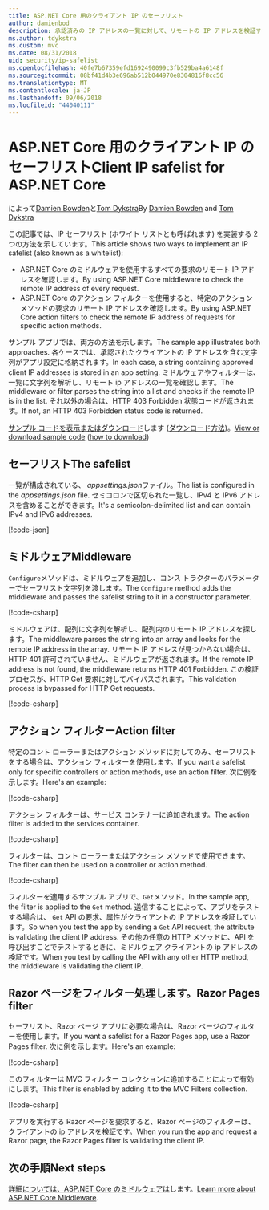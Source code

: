 ```yaml
---
title: ASP.NET Core 用のクライアント IP のセーフリスト
author: damienbod
description: 承認済みの IP アドレスの一覧に対して、リモートの IP アドレスを検証するミドルウェアまたはアクションのフィルターを作成する方法について説明します。
ms.author: tdykstra
ms.custom: mvc
ms.date: 08/31/2018
uid: security/ip-safelist
ms.openlocfilehash: 40fe7b67359efd1692490099c3fb529ba4a6148f
ms.sourcegitcommit: 08bf41d4b3e696ab512b044970e8304816f8cc56
ms.translationtype: MT
ms.contentlocale: ja-JP
ms.lasthandoff: 09/06/2018
ms.locfileid: "44040111"
---
```

# <a name="client-ip-safelist-for-aspnet-core"></a><span data-ttu-id="c9f43-103">ASP.NET Core 用のクライアント IP のセーフリスト</span><span class="sxs-lookup"><span data-stu-id="c9f43-103">Client IP safelist for ASP.NET Core</span></span>

<span data-ttu-id="c9f43-104">によって[Damien Bowden](https://twitter.com/damien_bod)と[Tom Dykstra](https://github.com/tdykstra)</span><span class="sxs-lookup"><span data-stu-id="c9f43-104">By [Damien Bowden](https://twitter.com/damien_bod) and [Tom Dykstra](https://github.com/tdykstra)</span></span>
 
<span data-ttu-id="c9f43-105">この記事では、IP セーフリスト (ホワイト リストとも呼ばれます) を実装する 2 つの方法を示しています。</span><span class="sxs-lookup"><span data-stu-id="c9f43-105">This article shows two ways to implement an IP safelist (also known as a whitelist):</span></span>

* <span data-ttu-id="c9f43-106">ASP.NET Core のミドルウェアを使用するすべての要求のリモート IP アドレスを確認します。</span><span class="sxs-lookup"><span data-stu-id="c9f43-106">By using ASP.NET Core middleware to check the remote IP address of every request.</span></span>
* <span data-ttu-id="c9f43-107">ASP.NET Core のアクション フィルターを使用すると、特定のアクション メソッドの要求のリモート IP アドレスを確認します。</span><span class="sxs-lookup"><span data-stu-id="c9f43-107">By using ASP.NET Core action filters to check the remote IP address of requests for specific action methods.</span></span>

<span data-ttu-id="c9f43-108">サンプル アプリでは、両方の方法を示します。</span><span class="sxs-lookup"><span data-stu-id="c9f43-108">The sample app illustrates both approaches.</span></span> <span data-ttu-id="c9f43-109">各ケースでは、承認されたクライアントの IP アドレスを含む文字列がアプリ設定に格納されます。</span><span class="sxs-lookup"><span data-stu-id="c9f43-109">In each case, a string containing approved client IP addresses is stored in an app setting.</span></span> <span data-ttu-id="c9f43-110">ミドルウェアやフィルターは、一覧に文字列を解析し、リモート ip アドレスの一覧を確認します。</span><span class="sxs-lookup"><span data-stu-id="c9f43-110">The middleware or filter parses the string into a list and  checks if the remote IP is in the list.</span></span> <span data-ttu-id="c9f43-111">それ以外の場合は、HTTP 403 Forbidden 状態コードが返されます。</span><span class="sxs-lookup"><span data-stu-id="c9f43-111">If not, an HTTP 403 Forbidden status code is returned.</span></span>

<span data-ttu-id="c9f43-112">[サンプル コードを表示またはダウンロード](https://github.com/aspnet/Docs/tree/master/aspnetcore/security/ip-safelist/samples/2.x/ClientIpAspNetCore)します ([ダウンロード方法](xref:tutorials/index#how-to-download-a-sample))。</span><span class="sxs-lookup"><span data-stu-id="c9f43-112">[View or download sample code](https://github.com/aspnet/Docs/tree/master/aspnetcore/security/ip-safelist/samples/2.x/ClientIpAspNetCore) ([how to download](xref:tutorials/index#how-to-download-a-sample))</span></span>

## <a name="the-safelist"></a><span data-ttu-id="c9f43-113">セーフリスト</span><span class="sxs-lookup"><span data-stu-id="c9f43-113">The safelist</span></span>

<span data-ttu-id="c9f43-114">一覧が構成されている、 *appsettings.json*ファイル。</span><span class="sxs-lookup"><span data-stu-id="c9f43-114">The list is configured in the *appsettings.json* file.</span></span> <span data-ttu-id="c9f43-115">セミコロンで区切られた一覧し、IPv4 と IPv6 アドレスを含めることができます。</span><span class="sxs-lookup"><span data-stu-id="c9f43-115">It's a semicolon-delimited list and can contain IPv4 and IPv6 addresses.</span></span>

[!code-json[](ip-safelist/samples/2.x/ClientIpAspNetCore/appsettings.json?highlight=2)]

## <a name="middleware"></a><span data-ttu-id="c9f43-116">ミドルウェア</span><span class="sxs-lookup"><span data-stu-id="c9f43-116">Middleware</span></span>

<span data-ttu-id="c9f43-117">`Configure`メソッドは、ミドルウェアを追加し、コンス トラクターのパラメーターでセーフリスト文字列を渡します。</span><span class="sxs-lookup"><span data-stu-id="c9f43-117">The `Configure` method adds the middleware and passes the safelist string to it in a constructor parameter.</span></span>

[!code-csharp[](ip-safelist/samples/2.x/ClientIpAspNetCore/Startup.cs?name=snippet_Configure&highlight=7)]

<span data-ttu-id="c9f43-118">ミドルウェアは、配列に文字列を解析し、配列内のリモート IP アドレスを探します。</span><span class="sxs-lookup"><span data-stu-id="c9f43-118">The middleware parses the string into an array and looks for the remote IP address in the array.</span></span> <span data-ttu-id="c9f43-119">リモート IP アドレスが見つからない場合は、HTTP 401 許可されていません、ミドルウェアが返されます。</span><span class="sxs-lookup"><span data-stu-id="c9f43-119">If the remote IP address is not found, the middleware returns HTTP 401 Forbidden.</span></span> <span data-ttu-id="c9f43-120">この検証プロセスが、HTTP Get 要求に対してバイパスされます。</span><span class="sxs-lookup"><span data-stu-id="c9f43-120">This validation process is bypassed for HTTP Get requests.</span></span>

[!code-csharp[](ip-safelist/samples/2.x/ClientIpAspNetCore/AdminSafeListMiddleware.cs?name=snippet_ClassOnly)]

## <a name="action-filter"></a><span data-ttu-id="c9f43-121">アクション フィルター</span><span class="sxs-lookup"><span data-stu-id="c9f43-121">Action filter</span></span>

<span data-ttu-id="c9f43-122">特定のコント ローラーまたはアクション メソッドに対してのみ、セーフリストをする場合は、アクション フィルターを使用します。</span><span class="sxs-lookup"><span data-stu-id="c9f43-122">If you want a safelist only for specific controllers or action methods, use an action filter.</span></span> <span data-ttu-id="c9f43-123">次に例を示します。</span><span class="sxs-lookup"><span data-stu-id="c9f43-123">Here's an example:</span></span> 

[!code-csharp[](ip-safelist/samples/2.x/ClientIpAspNetCore/Filters/ClientIdCheckFilter.cs)]

<span data-ttu-id="c9f43-124">アクション フィルターは、サービス コンテナーに追加されます。</span><span class="sxs-lookup"><span data-stu-id="c9f43-124">The action filter is added to the services container.</span></span>

[!code-csharp[](ip-safelist/samples/2.x/ClientIpAspNetCore/Startup.cs?name=snippet_ConfigureServices&highlight=3)]

<span data-ttu-id="c9f43-125">フィルターは、コント ローラーまたはアクション メソッドで使用できます。</span><span class="sxs-lookup"><span data-stu-id="c9f43-125">The filter can then be used on a controller or action method.</span></span>

[!code-csharp[](ip-safelist/samples/2.x/ClientIpAspNetCore/Controllers/ValuesController.cs?name=snippet_Filter&highlight=1)]

<span data-ttu-id="c9f43-126">フィルターを適用するサンプル アプリで、`Get`メソッド。</span><span class="sxs-lookup"><span data-stu-id="c9f43-126">In the sample app, the filter is applied to the `Get` method.</span></span> <span data-ttu-id="c9f43-127">送信することによって、アプリをテストする場合は、 `Get` API の要求、属性がクライアントの IP アドレスを検証しています。</span><span class="sxs-lookup"><span data-stu-id="c9f43-127">So when you test the app by sending a `Get` API request, the attribute is validating the client IP address.</span></span> <span data-ttu-id="c9f43-128">その他の任意の HTTP メソッドに、API を呼び出すことでテストするときに、ミドルウェア クライアントの ip アドレスの検証です。</span><span class="sxs-lookup"><span data-stu-id="c9f43-128">When you test by calling the API with any other HTTP method, the middleware is validating the client IP.</span></span>

## <a name="razor-pages-filter"></a><span data-ttu-id="c9f43-129">Razor ページをフィルター処理します。</span><span class="sxs-lookup"><span data-stu-id="c9f43-129">Razor Pages filter</span></span> 

<span data-ttu-id="c9f43-130">セーフリスト、Razor ページ アプリに必要な場合は、Razor ページのフィルターを使用します。</span><span class="sxs-lookup"><span data-stu-id="c9f43-130">If you want a safelist for a Razor Pages app, use a Razor Pages filter.</span></span> <span data-ttu-id="c9f43-131">次に例を示します。</span><span class="sxs-lookup"><span data-stu-id="c9f43-131">Here's an example:</span></span> 

[!code-csharp[](ip-safelist/samples/2.x/ClientIpAspNetCore/Filters/ClientIdCheckPageFilter.cs)]

<span data-ttu-id="c9f43-132">このフィルターは MVC フィルター コレクションに追加することによって有効にします。</span><span class="sxs-lookup"><span data-stu-id="c9f43-132">This filter is enabled by adding it to the MVC Filters collection.</span></span>

[!code-csharp[](ip-safelist/samples/2.x/ClientIpAspNetCore/Startup.cs?name=snippet_ConfigureServices&highlight=7-9)]

<span data-ttu-id="c9f43-133">アプリを実行する Razor ページを要求すると、Razor ページのフィルターは、クライアントの ip アドレスを検証です。</span><span class="sxs-lookup"><span data-stu-id="c9f43-133">When you run the app and request a Razor page, the Razor Pages filter is validating the client IP.</span></span>

## <a name="next-steps"></a><span data-ttu-id="c9f43-134">次の手順</span><span class="sxs-lookup"><span data-stu-id="c9f43-134">Next steps</span></span>

<span data-ttu-id="c9f43-135">[詳細については、ASP.NET Core のミドルウェアは](xref:fundamentals/middleware/index)します。</span><span class="sxs-lookup"><span data-stu-id="c9f43-135">[Learn more about ASP.NET Core Middleware](xref:fundamentals/middleware/index).</span></span>
